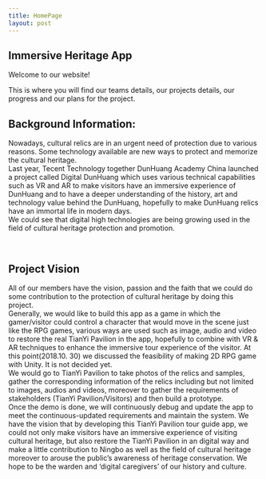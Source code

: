 ```yaml
---
title: HomePage
layout: post
---
```

## Immersive Heritage App
Welcome to our website!

This is where you will find our teams details, our projects details, our progress and our plans for the project.

##	Background Information:
  Nowadays, cultural relics are in an urgent need of protection due to various reasons. Some technology available are new ways to protect and memorize the cultural heritage.  
  Last year, Tecent Technology together DunHuang Academy China launched a project called Digital DunHuang which uses various technical capabilities such as VR and AR to make visitors have an immersive experience of DunHuang and to have a deeper understanding of the history, art and technology value behind the DunHuang, hopefully to make DunHuang relics have an immortal life in modern days.  
  We could see that digital high technologies are being growing used in the field of cultural heritage protection and promotion.  

 
##	Project Vision 
  All of our members have the vision, passion and the faith that we could do some contribution to the protection of cultural heritage by doing this project.  
  Generally, we would like to build this app as a game in which the gamer/visitor could control a character that would move in the scene just like the RPG games, various ways are used such as image, audio and video to restore the real TianYi Pavilion in the app, hopefully to combine with VR & AR techniques to enhance the immersive tour experience of the visitor. At this point(2018.10. 30) we discussed the feasibility of making 2D RPG game with Unity. It is not decided yet.  
  We would go to TianYi Pavilion to take photos of the relics and samples, gather the corresponding information of the relics including but not limited to images, audios and videos, moreover to gather the requirements of stakeholders (TianYi Pavilion/Visitors) and then build a prototype.  
  Once the demo is done, we will continuously debug and update the app to meet the continuous-updated requirements and maintain the system. 
We have the vision that by developing this TianYi Pavilion tour guide app, we could not only make visitors have an immersive experience of visiting cultural heritage, but also restore the TianYi Pavilion in an digital way and make a little contribution to Ningbo as well as the field of cultural heritage moreover to arouse the public’s awareness of heritage conservation. We hope to be the warden and ‘digital caregivers’ of our history and culture.  



